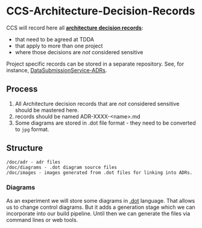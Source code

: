 # CCS-Architecture-Decision-Records
CCS will record here all **[architecture decision records](doc/adr)**:
 - that need to be agreed at TDDA
 - that apply to more than one project
 - where those decisions are _not_ considered sensitive

Project specific records can be stored in a separate repository. See, for instance,
[DataSubmissionService-ADRs](https://github.com/Crown-Commercial-Service/DataSubmissionService-ADRs).

## Process

1. All Architecture decision records that are _not_ considered sensitive should be mastered here.
1. records should be named ADR-XXXX-\<name>.md
1. Some diagrams are stored in .dot file format - they need to be converted to `jpg` format.

## Structure

```
/doc/adr - adr files
/doc/diagrams - .dot diagram source files
/doc/images - images generated from .dot files for linking into ADRs.
```

### Diagrams

As an experiment we will store some diagrams in [.dot](https://www.graphviz.org/documentation/) language.
That allows us to change control diagrams. But it adds a generation stage which we can incorporate into our build pipeline.
Until then we can generate the files via command lines or web tools.
